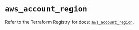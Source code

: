 # `aws_account_region`

Refer to the Terraform Registry for docs: [`aws_account_region`](https://registry.terraform.io/providers/hashicorp/aws/6.10.0/docs/resources/account_region).
